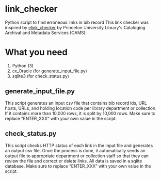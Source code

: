 # link_checker
Python script to find erroneous links in bib record
This link checker was inspired by <a href="https://github.com/pulcams/elink_checker">elink_checker</a> by Princeton University Library's Cataloging Archival and Metadata Services (CAMS).

# What you need
1. Python (3)
2. cx_Oracle (for generate_input_file.py)
3. sqlite3 (for check_status.py)

## generate_input_file.py
This script generates an input csv file that contains bib record ids, URL hosts, URLs, and holding location code per library department or collection. If it contains more than 10,000 rows, it is split by 10,000 rows. 
Make sure to replace “ENTER_XXX” with your own value in the script.

## check_status.py
This script checks HTTP status of each link in the input file and generates an output csv file. Once the process is done, it automatically sends an output file to appropriate department or collection staff so that they can review the file and correct or delete links. All data is saved in a sqlite database.
Make sure to replace “ENTER_XXX” with your own value in the script.
